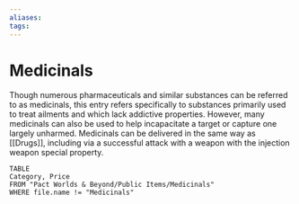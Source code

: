 ```yaml
---
aliases: 
tags: 
---
```


# Medicinals

Though numerous pharmaceuticals and similar substances can be referred to as medicinals, this entry refers specifically to substances primarily used to treat ailments and which lack addictive properties. However, many medicinals can also be used to help incapacitate a target or capture one largely unharmed. Medicinals can be delivered in the same way as [[Drugs]], including via a successful attack with a weapon with the injection weapon special property.
``` dataview
TABLE
Category, Price
FROM "Pact Worlds & Beyond/Public Items/Medicinals"
WHERE file.name != "Medicinals"
```